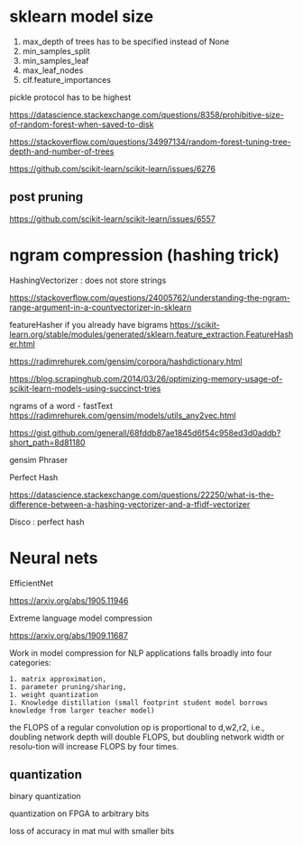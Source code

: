 
# sklearn model size

1. max_depth of trees has to be specified instead of None
1. min_samples_split
1. min_samples_leaf
1. max_leaf_nodes
1. clf.feature_importances

pickle protocol has to be highest

https://datascience.stackexchange.com/questions/8358/prohibitive-size-of-random-forest-when-saved-to-disk

https://stackoverflow.com/questions/34997134/random-forest-tuning-tree-depth-and-number-of-trees

https://github.com/scikit-learn/scikit-learn/issues/6276

## post pruning

https://github.com/scikit-learn/scikit-learn/issues/6557

# ngram compression (hashing trick)

HashingVectorizer : does not store strings

https://stackoverflow.com/questions/24005762/understanding-the-ngram-range-argument-in-a-countvectorizer-in-sklearn

featureHasher if you already have bigrams
https://scikit-learn.org/stable/modules/generated/sklearn.feature_extraction.FeatureHasher.html

https://radimrehurek.com/gensim/corpora/hashdictionary.html

https://blog.scrapinghub.com/2014/03/26/optimizing-memory-usage-of-scikit-learn-models-using-succinct-tries

ngrams of a word - fastText
https://radimrehurek.com/gensim/models/utils_any2vec.html

https://gist.github.com/generall/68fddb87ae1845d6f54c958ed3d0addb?short_path=8d81180

gensim Phraser

Perfect Hash

https://datascience.stackexchange.com/questions/22250/what-is-the-difference-between-a-hashing-vectorizer-and-a-tfidf-vectorizer

Disco : perfect hash

# Neural nets


EfficientNet

https://arxiv.org/abs/1905.11946

Extreme language model compression

https://arxiv.org/abs/1909.11687

Work in model compression for NLP applications falls broadly into four categories:

    1. matrix approximation,
    1. parameter pruning/sharing,
    1. weight quantization
    1. Knowledge distillation (small footprint student model borrows knowledge from larger teacher model)


the FLOPS of a regular convolution op is proportional to d,w2,r2, i.e., doubling network depth will double FLOPS, but doubling network width or resolu-tion will increase FLOPS by four times.

## quantization

binary quantization

quantization on FPGA to arbitrary bits

loss of accuracy in mat mul with smaller bits
